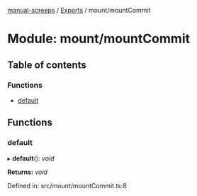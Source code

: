 [manual-screeps](../README.md) / [Exports](../modules.md) / mount/mountCommit

# Module: mount/mountCommit

## Table of contents

### Functions

- [default](mount_mountcommit.md#default)

## Functions

### default

▸ **default**(): *void*

**Returns:** *void*

Defined in: src/mount/mountCommit.ts:8
